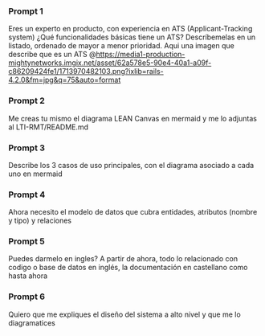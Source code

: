 ### Prompt 1

Eres un experto en producto, con experiencia en ATS (Applicant-Tracking system)
¿Qué funcionalidades básicas tiene un ATS?
Descríbemelas en un listado, ordenado de mayor a menor prioridad. Aqui una imagen que describe que es un ATS @https://media1-production-mightynetworks.imgix.net/asset/62a578e5-90e4-40a1-a09f-c86209424fe1/1713970482103.png?ixlib=rails-4.2.0&fm=jpg&q=75&auto=format 

### Prompt 2

Me creas tu mismo el diagrama LEAN Canvas en mermaid y me lo adjuntas al LTI-RMT/README.md

### Prompt 3

Describe los 3 casos de uso principales, con el diagrama asociado a cada uno en mermaid

### Prompt 4

Ahora necesito el modelo de datos que cubra entidades, atributos (nombre y tipo) y relaciones

### Prompt 5

Puedes darmelo en ingles? A partir de ahora, todo lo relacionado con codigo o base de datos en inglés, la documentación en castellano como hasta ahora

### Prompt 6

Quiero que me expliques el diseño del sistema a alto nivel y que me lo diagramatices

